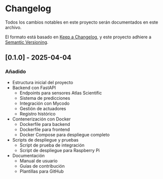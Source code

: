 # Changelog

Todos los cambios notables en este proyecto serán documentados en este archivo.

El formato está basado en [Keep a Changelog](https://keepachangelog.com/es/1.0.0/),
y este proyecto adhiere a [Semantic Versioning](https://semver.org/spec/v2.0.0.html).

## [0.1.0] - 2025-04-04

### Añadido
- Estructura inicial del proyecto
- Backend con FastAPI
  - Endpoints para sensores Atlas Scientific
  - Sistema de predicciones
  - Integración con Mycodo
  - Gestión de actuadores
  - Registro histórico
- Contenerización con Docker
  - Dockerfile para backend
  - Dockerfile para frontend
  - Docker Compose para despliegue completo
- Scripts de despliegue y pruebas
  - Script de prueba de integración
  - Script de despliegue para Raspberry Pi
- Documentación
  - Manual de usuario
  - Guías de contribución
  - Plantillas para GitHub
